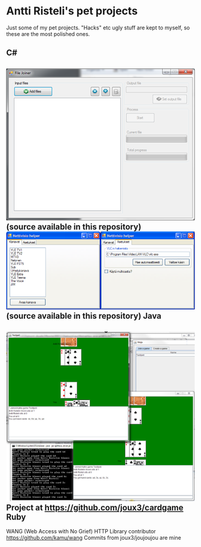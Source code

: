 Antti Risteli's pet projects
============================

Just some of my pet projects. "Hacks" etc ugly stuff are kept to myself,
so these are the most polished ones.

C#
--
![ ](https://github.com/joux3/pet_projects/raw/master/csharp_filejoiner.png)
(source available in this repository)
![ ](https://github.com/joux3/pet_projects/raw/master/csharp_nettivisiohelper.png)
(source available in this repository)
Java
----
![ ](https://github.com/joux3/pet_projects/raw/master/java_cardgame.png)
Project at https://github.com/joux3/cardgame
Ruby
----
WANG (Web Access with No Grief) HTTP Library contributor
https://github.com/kamu/wang
Commits from joux3/joujoujou are mine
